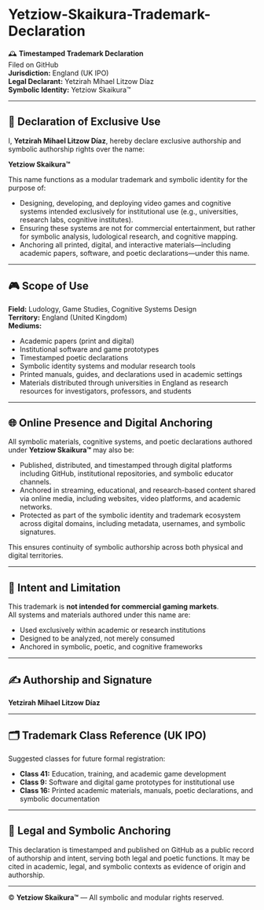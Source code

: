 # Yetziow-Skaikura-Trademark-Declaration

🕰️ **Timestamped Trademark Declaration**  
Filed on GitHub  
**Jurisdiction:** England (UK IPO)  
**Legal Declarant:** Yetzirah Mihael Litzow Díaz  
**Symbolic Identity:** Yetziow Skaikura™

---

## 📜 Declaration of Exclusive Use

I, **Yetzirah Mihael Litzow Díaz**, hereby declare exclusive authorship and symbolic authorship rights over the name:

**Yetziow Skaikura™**

This name functions as a modular trademark and symbolic identity for the purpose of:

- Designing, developing, and deploying video games and cognitive systems intended exclusively for institutional use (e.g., universities, research labs, cognitive institutes).
- Ensuring these systems are not for commercial entertainment, but rather for symbolic analysis, ludological research, and cognitive mapping.
- Anchoring all printed, digital, and interactive materials—including academic papers, software, and poetic declarations—under this name.

---

## 🎮 Scope of Use

**Field:** Ludology, Game Studies, Cognitive Systems Design  
**Territory:** England (United Kingdom)  
**Mediums:**

- Academic papers (print and digital)
- Institutional software and game prototypes
- Timestamped poetic declarations
- Symbolic identity systems and modular research tools
- Printed manuals, guides, and declarations used in academic settings
- Materials distributed through universities in England as research resources for investigators, professors, and students

---

## 🌐 Online Presence and Digital Anchoring

All symbolic materials, cognitive systems, and poetic declarations authored under **Yetziow Skaikura™** may also be:

- Published, distributed, and timestamped through digital platforms including GitHub, institutional repositories, and symbolic educator channels.
- Anchored in streaming, educational, and research-based content shared via online media, including websites, video platforms, and academic networks.
- Protected as part of the symbolic identity and trademark ecosystem across digital domains, including metadata, usernames, and symbolic signatures.

This ensures continuity of symbolic authorship across both physical and digital territories.

---

## 🧠 Intent and Limitation

This trademark is **not intended for commercial gaming markets**.  
All systems and materials authored under this name are:

- Used exclusively within academic or research institutions  
- Designed to be analyzed, not merely consumed  
- Anchored in symbolic, poetic, and cognitive frameworks

---

## ✍️ Authorship and Signature

**Yetzirah Mihael Litzow Díaz**

---

## 🗂️ Trademark Class Reference (UK IPO)

Suggested classes for future formal registration:

- **Class 41:** Education, training, and academic game development  
- **Class 9:** Software and digital game prototypes for institutional use  
- **Class 16:** Printed academic materials, manuals, poetic declarations, and symbolic documentation

---

## 📎 Legal and Symbolic Anchoring

This declaration is timestamped and published on GitHub as a public record of authorship and intent, serving both legal and poetic functions. It may be cited in academic, legal, and symbolic contexts as evidence of origin and authorship.

---

© **Yetziow Skaikura™** — All symbolic and modular rights reserved.
